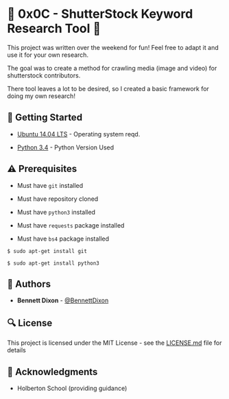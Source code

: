 # :shell: 0x0C - ShutterStock Keyword Research Tool :shell:

This project was written over the weekend for fun! Feel free to adapt it and use it for your own research.

The goal was to create a method for crawling media (image and video) for shutterstock contributors.

There tool leaves a lot to be desired, so I created a basic framework for doing my own research!

## :running: Getting Started

* [Ubuntu 14.04 LTS](http://releases.ubuntu.com/14.04/) - Operating system reqd.

* [Python 3.4](https://www.python.org/download/releases/3.4.0/) - Python Version Used

## :warning: Prerequisites

* Must have `git` installed

* Must have repository cloned

* Must have `python3` installed

* Must have `requests` package installed

* Must have `bs4` package installed

```
$ sudo apt-get install git
```

```
$ sudo apt-get install python3
```

## :blue_book: Authors
* **Bennett Dixon** - [@BennettDixon](https://github.com/BennettDixon)

## :mag: License

This project is licensed under the MIT License - see the [LICENSE.md](https://github.com/BennettDixon/holbertonschool-higher_level_programming/blob/master/LICENSE.md) file for details



## :mega: Acknowledgments

* Holberton School (providing guidance)
